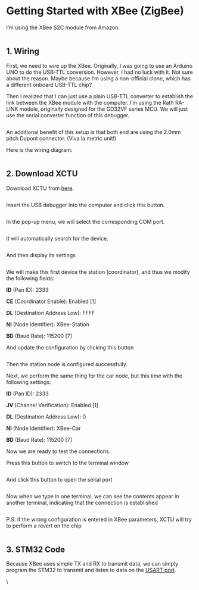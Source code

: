 # Getting Started with XBee (ZigBee)

I’m using the XBee S2C module from Amazon:

<figure><img src="../.gitbook/assets/image (22) (2).png" alt=""><figcaption></figcaption></figure>

## 1. Wiring <a href="#efa0" id="efa0"></a>

First, we need to wire up the XBee. Originally, I was going to use an Arduino UNO to do the USB-TTL conversion. However, I had no luck with it. Not sure about the reason. Maybe because I’m using a non-official clone, which has a different onboard USB-TTL chip?

Then I realized that I can just use a plain USB-TTL converter to establish the link between the XBee module with the computer. I’m using the Rath RA-LINK module, originally designed for the GD32VF series MCU. We will just use the serial converter function of this debugger.

<figure><img src="../.gitbook/assets/image (15) (2).png" alt=""><figcaption></figcaption></figure>

An additional benefit of this setup is that both end are using the 2.0mm pitch Dupont connector. (Viva la metric unit!)

Here is the wiring diagram:

<figure><img src="../.gitbook/assets/image (24).png" alt=""><figcaption></figcaption></figure>

## 2. Download XCTU

Download XCTU from [here](https://hub.digi.com/support/products/xctu/?path=/support/asset/xctu-v-659-windows-x86x64/).

<figure><img src="../.gitbook/assets/image (23).png" alt=""><figcaption></figcaption></figure>

Insert the USB debugger into the computer and click this button.

<img src="../.gitbook/assets/image (26).png" alt="" data-size="line">



In the pop-up menu, we will select the corresponding COM port.

<figure><img src="../.gitbook/assets/image (21).png" alt=""><figcaption></figcaption></figure>

It will automatically search for the device.

<figure><img src="../.gitbook/assets/image (17).png" alt=""><figcaption></figcaption></figure>

And then display its settings

<figure><img src="../.gitbook/assets/image (14) (2).png" alt=""><figcaption></figcaption></figure>

We will make this first device the station (coordinator), and thus we modify the following fields:

**ID** (Pan ID): 2333

**CE** (Coordinator Enable): Enabled \[1]

**DL** (Destination Address Low): FFFF

**NI** (Node Identifier): XBee-Station

**BD** (Baud Rate): 115200 \[7]

And update the configuration by clicking this button

<img src="../.gitbook/assets/image (19).png" alt="" data-size="line">



Then the station node is configured successfully.

Next, we perform the same thing for the car node, but this time with the following settings:

**ID** (Pan ID): 2333

**JV** (Channel Verification): Enabled \[1]

**DL** (Destination Address Low): 0

**NI** (Node Identifier): XBee-Car

**BD** (Baud Rate): 115200 \[7]

Now we are ready to test the connections.

Press this button to switch to the terminal window

<img src="../.gitbook/assets/image (27).png" alt="" data-size="line">



And click this button to open the serial port

<img src="../.gitbook/assets/image (28).png" alt="" data-size="line">



Now when we type in one terminal, we can see the contents appear in another terminal, indicating that the connection is established

<figure><img src="../.gitbook/assets/image (18) (2).png" alt=""><figcaption></figcaption></figure>



P.S. if the wrong configuration is entered in XBee parameters, XCTU will try to perform a revert on the chip

<figure><img src="../.gitbook/assets/image (25).png" alt=""><figcaption></figcaption></figure>



## 3. STM32 Code <a href="#f1b8" id="f1b8"></a>

Because XBee uses simple TX and RX to transmit data, we can simply program the STM32 to transmit and listen to data on the [USART port](../stm32/connectivity/uart.md).

\


